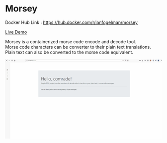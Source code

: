 # Morsey


Docker Hub Link : https://hub.docker.com/r/ianfogelman/morsey

<a href="http://shorturl.at/buAHL" target="_blank">Live Demo</a>


Morsey is a containerized morse code encode and decode tool.<br />
Morse code characters can be converter to their plain text translations.<br />
Plain text can also be converted to the morse code equivalent.<br />

<img src="MorseyDemo.gif" />
